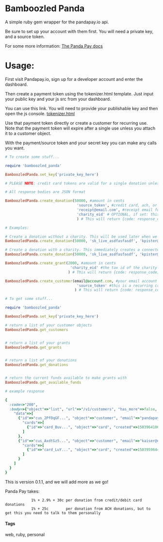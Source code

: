 
# Bamboozled Panda

A simple ruby gem wrapper for the pandapay.io api.

Be sure to set up your account with them first. You will need a private key, and a source token.

For some more information: [The Panda Pay docs](http://docs.pandapay.io/getting-started-pandapay-api/api-reference)

# Usage:

First visit Pandapay.io, sign up for a developer account and enter the dashboard.

Then create a payment token using the tokenizer.html template. Just input your public key and your js src from your dashboard.

You can use this link. You will need to provide your publishable key and then open the js console. [tokenizer.html](https://rawgit.com/kpister/bamboozled_panda/master/tokenizer.html)

Use that payment token directly or create a customer for recurring use. Note that the payment token will expire after a single use unless you attach it to a customer object. 

With the payment/source token and your secret key you can make any calls you want.


```ruby
# To create some stuff...

require 'bamboozled_panda'

BamboozledPanda.set_key('private_key_here')

# PLEASE NOTE: credit card tokens are valid for a single donation unless you create a customer

# All response bodies are JSON format

BamboozledPanda.create_donation(50000, #amount in cents
                                 'source_token', #credit card, ach, or customer token from pandapay tokenizer 
                                 'receipt@email.com', #receipt email for tax refund
                                 'charity_eid' # OPTIONAL, if set: this will create an immediate grant object for the given charity
                                 ) # This will return {code: response_code, body: response_body} 

# Examples:

# Create a donation without a charity. This will be used later when we create a grant.
BamboozledPanda.create_donation(50000, 'sk_live_asdfasfasdf', 'kpister@github.com')

# Create a donation with a charity. This immediately creates a connected grant.
BamboozledPanda.create_donation(50000, 'sk_live_asdfasfasdf', 'kpister@github.com', '68-12312323')

BamboozledPanda.create_grant(2000, #amount in cents 
                              'charity_eid' #the tax id of the charity
                             ) # This will return {code: response_code, body: response_body} 

BamboozledPanda.create_customer(email@account.com, #your email account
                                 'source_token' #this is a recurring credit card or ach token from pandapay
                                ) # This will return {code: response_code, body: response_body} 

```

```ruby
# To get some stuff...

require 'bamboozled_panda'

BamboozledPanda.set_key('private_key_here')

# return a list of your customer objects
BamboozledPanda.get_customers


# return a list of your grants
BamboozledPanda.get_grants


# return a list of your donations
BamboozledPanda.get_donations


# return the current funds available to make grants with
BamboozledPanda.get_available_funds

```

```ruby
# example response

{
  :code=>"200", 
  :body=>{"object"=>"list", "url"=>"/v1/customers", "has_more"=>false, 
    "data"=>[
      {"id"=>"cus_2PfOqGF...", "object"=>"customer", "email"=>"pandapay@gmail.com", "livemode"=>true, 
        "cards"=>[
          {"id"=>"card_Buv...", "object"=>"card", "created"=>1503964106, "livemode"=>true, "customer"=>"cus_2PfOqGF...", "last4"=>"20XX"}
        ]
      }, 
      {"id"=>"cus_AxdtGz5...", "object"=>"customer", "email"=>"kaiser@ethn.io", "livemode"=>true, 
        "cards"=>[
          {"id"=>"card_LuY...", "object"=>"card", "created"=>1503959644, "livemode"=>true, "customer"=>"cus_AxdtGz5...", "last4"=>"20XX"}
        ]
      }
    ]
  }
}
```

This is version 0.1.1, and we will add more as we go!

Panda Pay takes: 

                1% + 2.9% + 30c per donation from credit/debit card donations
                1% + 25c        per donation from ACH donations, but to get this you need to talk to them personally
                
#### Tags
web, ruby, personal
